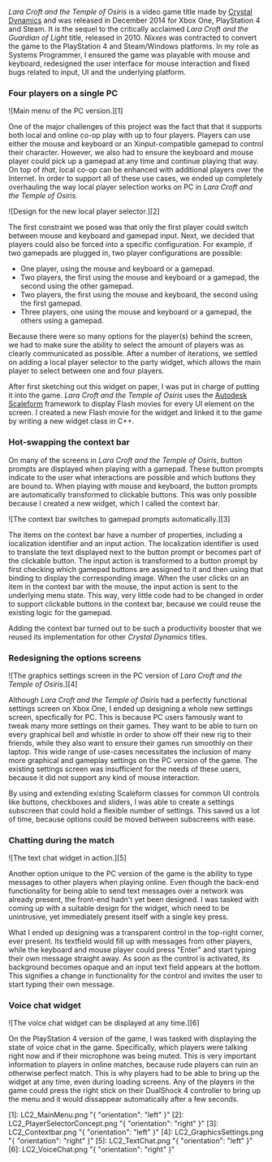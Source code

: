 _Lara Croft and the Temple of Osiris_ is a video game title made by [Crystal Dynamics](http://www.crystaldynamics.com) and was released in December 2014 for Xbox One, PlayStation 4 and Steam. It is the sequel to the critically acclaimed _Lara Croft and the Guardian of Light_ title, released in 2010. _Nixxes_ was contracted to convert the game to the PlayStation 4 and Steam/Windows platforms. In my role as Systems Programmer, I ensured the game was playable with mouse and keyboard, redesigned the user interface for mouse interaction and fixed bugs related to input, UI and the underlying platform.

### Four players on a single PC ###

![Main menu of the PC version.][1]

One of the major challenges of this project was the fact that that it supports both local and online co-op play with up to four players. Players can use either the mouse and keyboard or an Xinput-compatible gamepad to control their character. However, we also had to ensure the keyboard and mouse player could pick up a gamepad at any time and continue playing that way. On top of _that_, local co-op can be enhanced with additional players over the Internet. In order to support all of these use cases, we ended up completely overhauling the way local player selection works on PC in _Lara Croft and the Temple of Osiris_.

![Design for the new local player selector.][2]

The first constraint we posed was that only the first player could switch between mouse and keyboard and gamepad input. Next, we decided that players could also be forced into a specific configuration. For example, if two gamepads are plugged in, two player configurations are possible:

* One player, using the mouse and keyboard or a gamepad.
* Two players, the first using the mouse and keyboard or a gamepad, the second using the other gamepad.
* Two players, the first using the mouse and keyboard, the second using the first gamepad.
* Three players, one using the mouse and keyboard or a gamepad, the others using a gamepad.

Because there were so many options for the player(s) behind the screen, we had to make sure the ability to select the amount of players was as clearly communicated as possible. After a number of iterations, we settled on adding a local player selector to the party widget, which allows the main player to select between one and four players.

After first sketching out this widget on paper, I was put in charge of putting it into the game. _Lara Croft and the Temple of Osiris_ uses the [Autodesk Scaleform](../projects-by-technology.html#scaleform) framework to display Flash movies for every UI element on the screen. I created a new Flash movie for the widget and linked it to the game by writing a new widget class in C++.

### Hot-swapping the context bar ###

On many of the screens in _Lara Croft and the Temple of Osiris_, button prompts are displayed when playing with a gamepad. These button prompts indicate to the user what interactions are possible and which buttons they are bound to. When playing with mouse and keyboard, the button prompts are automatically transformed to clickable buttons. This was only possible because I created a new widget, which I called the context bar.

![The context bar switches to gamepad prompts automatically.][3]

The items on the context bar have a number of properties, including a localization identifier and an input action. The localization identifier is used to translate the text displayed next to the button prompt or becomes part of the clickable button. The input action is transformed to a button prompt by first checking which gamepad buttons are assigned to it and then using that binding to display the corresponding image. When the user clicks on an item in the context bar with the mouse, the input action is sent to the underlying menu state. This way, very little code had to be changed in order to support clickable buttons in the context bar, because we could reuse the existing logic for the gamepad.

Adding the context bar turned out to be such a productivity booster that we reused its implementation for other _Crystal Dynamics_ titles.

### Redesigning the options screens ###

![The graphics settings screen in the PC version of _Lara Croft and the Temple of Osiris_.][4]

Although _Lara Croft and the Temple of Osiris_ had a perfectly functional settings screen on Xbox One, I ended up designing a whole new settings screen, specfically for PC. This is because PC users famously want to tweak many more settings on their games. They want to be able to turn on every graphical bell and whistle in order to show off their new rig to their friends, while they also want to ensure their games run smoothly on their laptop. This wide range of use-cases necessitates the inclusion of many more graphical and gameplay settings on the PC version of the game. The existing settings screen was insufficient for the needs of these users, because it did not support any kind of mouse interaction.

By using and extending existing Scaleform classes for common UI controls like buttons, checkboxes and sliders, I was able to create a settings subscreen that could hold a flexible number of settings. This saved us a lot of time, because options could be moved between subscreens with ease.

### Chatting during the match ###

![The text chat widget in action.][5]

Another option unique to the PC version of the game is the ability to type messages to other players when playing online. Even though the back-end functionality for being able to send text messages over a network was already present, the front-end hadn't yet been designed. I was tasked with coming up with a suitable design for the widget, which need to be unintrusive, yet immediately present itself with a single key press.

What I ended up designing was a transparent control in the top-right corner, ever present. Its textfield would fill up with messages from other players, while the keyboard and mouse player could press "Enter" and start typing their own message straight away. As soon as the control is activated, its background becomes opaque and an input text field appears at the bottom. This signifies a change in functionality for the control and invites the user to start typing their own message.

### Voice chat widget ###

![The voice chat widget can be displayed at any time.][6]

On the PlayStation 4 version of the game, I was tasked with displaying the state of voice chat in the game. Specifically, which players were talking right now and if their microphone was being muted. This is very important information to players in online matches, because rude players can ruin an otherwise perfect match. This is why players had to be able to bring up the widget at any time, even during loading screens. Any of the players in the game could press the right stick on their DualShock 4 controller to bring up the menu and it would dissappear automatically after a few seconds.

[1]: LC2_MainMenu.png "{ "orientation": "left" }"
[2]: LC2_PlayerSelectorConcept.png "{ "orientation": "right" }"
[3]: LC2_Contextbar.png "{ "orientation": "left" }"
[4]: LC2_GraphicsSettings.png "{ "orientation": "right" }"
[5]: LC2_TextChat.png "{ "orientation": "left" }"
[6]: LC2_VoiceChat.png "{ "orientation": "right" }"
